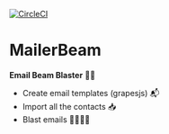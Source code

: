 [![CircleCI](https://circleci.com/gh/paolomangiadev/mailerbeam/tree/master.svg?style=svg)](https://circleci.com/gh/paolomangiadev/mailerbeam/tree/master)

# MailerBeam
**Email Beam Blaster** :satellite::boom:

- Create email templates (grapesjs) :mailbox_with_mail:
- Import all the contacts :inbox_tray:
- Blast emails :rainbow::incoming_envelope::incoming_envelope::incoming_envelope:
